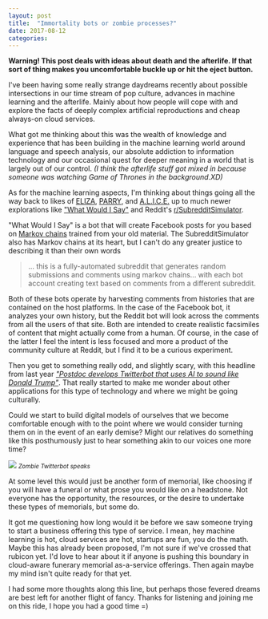 ```yaml
---
layout: post
title:  "Immortality bots or zombie processes?"
date: 2017-08-12
categories:
---
```


**Warning! This post deals with ideas about death and the afterlife. If that
sort of thing makes you uncomfortable buckle up or hit the eject button.**

I've been having some really strange daydreams recently about possible
intersections in our time stream of pop culture, advances in machine learning
and the afterlife. Mainly about how people will cope with and explore the facts of
deeply complex artificial reproductions and cheap always-on cloud
services.

What got me thinking about this was the wealth of knowledge and experience that
has been building in the machine learning world around language and speech
analysis, our absolute addiction to information technology and our occasional
quest for deeper meaning in a world that is largely out of our control. _(I
  think the afterlife stuff got mixed in because someone was watching Game of
  Thrones in the background.XD)_


As for the machine learning aspects, I'm thinking about things going all
the way back to likes of [ELIZA](https://en.wikipedia.org/wiki/ELIZA),
[PARRY](https://en.wikipedia.org/wiki/PARRY), and
[A.L.I.C.E.](https://en.wikipedia.org/wiki/Artificial_Linguistic_Internet_Computer_Entity)
up to much newer explorations like
["What Would I Say"](http://what-would-i-say.com/about.html) and
Reddit's [r/SubredditSimulator](https://www.reddit.com/r/SubredditSimulator/comments/3g9ioz/what_is_rsubredditsimulator/).


"What Would I Say" is a bot that will create Facebook posts for you based on
[Markov chains](https://en.wikipedia.org/wiki/Markov_chains) trained from your
old material. The SubredditSimulator also has Markov chains at its heart, but
I can't do any greater justice to describing it than their own words

> ... this is a fully-automated subreddit that generates random submissions and comments using markov chains... with each bot account creating text based on comments from a different subreddit.

Both of these bots operate by harvesting comments from histories that are
contained on the host platforms. In the case of the Facebook bot, it analyzes
your own history, but the Reddit bot will look across the comments from
all the users of that site. Both are intended to create realistic facsimiles
of content that might actually come from a human. Of course, in the case of the
latter I feel the intent is less focused and more a product of the community
culture at Reddit, but I find it to be a curious experiment.

Then you get to something really odd, and slightly scary, with this headline
from last year
[_"Postdoc develops Twitterbot that uses AI to sound like Donald Trump"_](https://www.csail.mit.edu/deepdrumpf).
That really started to make me wonder about other applications for this type of
technology and where we might be going culturally.

Could we start to build digital models of ourselves that we become comfortable
enough with to the point where we would consider turning them on in the event
of an early demise? Might our relatives do something like this posthumously
just to hear something akin to our voices one more time?

<p class="text-right">
<img src="http://i.imgur.com/TEi5hhw.png" class="center-block img-responsive">
<small><em>Zombie Twitterbot speaks</em></small>
</p>

At some level this would just be another form of memorial, like choosing if
you will have a funeral or what prose you would like on a headstone. Not
everyone has the opportunity, the resources, or the desire to undertake these
types of memorials, but some do.

It got me questioning how long would it be before we saw someone trying to start
a business offering this type of service. I mean, hey machine learning is hot,
cloud services are hot, startups are fun, you do the math. Maybe this has
already been proposed, I'm not sure if we've crossed that rubicon yet. I'd love
to hear about it if anyone is pushing this boundary in cloud-aware funerary
memorial as-a-service offerings. Then again maybe my mind isn't quite ready
for that yet.

I had some more thoughts along this line, but perhaps those fevered dreams are
best left for another flight of fancy. Thanks for listening and joining me on
this ride, I hope you had a good time =)
